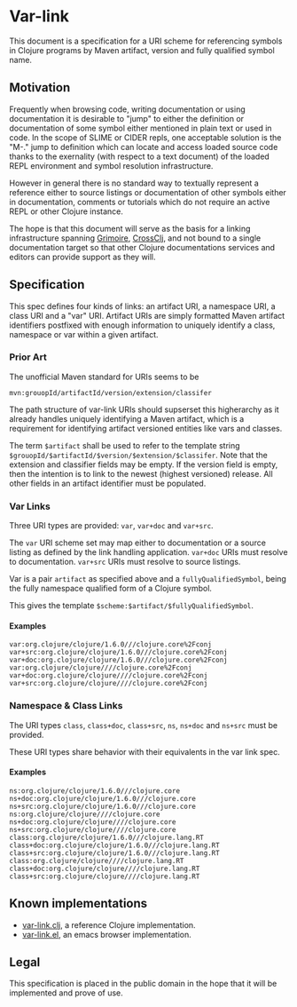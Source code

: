 # Var-link

This document is a specification for a URI scheme for referencing
symbols in Clojure programs by Maven artifact, version and fully
qualified symbol name.

## Motivation

Frequently when browsing code, writing documentation or using
documentation it is desirable to "jump" to either the definition or
documentation of some symbol either mentioned in plain text or used in
code. In the scope of SLIME or CIDER repls, one acceptable solution is
the "M-." jump to definition which can locate and access loaded source
code thanks to the exernality (with respect to a text document) of the
loaded REPL environment and symbol resolution infrastructure.

However in general there is no standard way to textually represent a
reference either to source listings or documentation of other symbols
either in documentation, comments or tutorials which do not require an
active REPL or other Clojure instance.

The hope is that this document will serve as the basis for a linking
infrastructure spanning [Grimoire](http://grimoire.arrdem.com),
[CrossClj](http://crossclj.info), and not bound to a single documentation
target so that other Clojure documentations services and editors can
provide support as they will.

## Specification

This spec defines four kinds of links: an artifact URI, a namespace
URI, a class URI and a "var" URI. Artifact URIs are simply formatted
Maven artifact identifiers postfixed with enough information to
uniquely identify a class, namespace or var within a given artifact.

### Prior Art

The unofficial Maven standard for URIs seems to be

```
mvn:grouopId/artifactId/version/extension/classifer
```

The path structure of var-link URIs should supserset this higherarchy
as it already handles uniquely identifying a Maven artifact, which is
a requirement for identifying artifact versioned entities like vars
and classes.

The term `$artifact` shall be used to refer to the template string
`$grouopId/$artifactId/$version/$extension/$classifer`. Note that the
extension and classifier fields may be empty. If the version field is
empty, then the intention is to link to the newest (highest versioned)
release. All other fields in an artifact identifier must be populated.

### Var Links

Three URI types are provided: `var`, `var+doc` and `var+src`. 

The `var` URI scheme set may map either to documentation or a source
listing as defined by the link handling application. `var+doc` URIs
must resolve to documentation. `var+src` URIs must resolve to source
listings.

Var is a pair `artifact` as specified above and a
`fullyQualifiedSymbol`, being the fully namespace qualified form of a
Clojure symbol.

This gives the template `$scheme:$artifact/$fullyQualifiedSymbol`.

#### Examples
```
var:org.clojure/clojure/1.6.0///clojure.core%2Fconj
var+src:org.clojure/clojure/1.6.0///clojure.core%2Fconj
var+doc:org.clojure/clojure/1.6.0///clojure.core%2Fconj
var:org.clojure/clojure////clojure.core%2Fconj
var+doc:org.clojure/clojure////clojure.core%2Fconj
var+src:org.clojure/clojure////clojure.core%2Fconj
```

### Namespace & Class Links

The URI types `class`, `class+doc`, `class+src`, `ns`, `ns+doc` and
`ns+src` must be provided.

These URI types share behavior with their equivalents in the var link
spec.

#### Examples

```
ns:org.clojure/clojure/1.6.0///clojure.core
ns+doc:org.clojure/clojure/1.6.0///clojure.core
ns+src:org.clojure/clojure/1.6.0///clojure.core
ns:org.clojure/clojure////clojure.core
ns+doc:org.clojure/clojure////clojure.core
ns+src:org.clojure/clojure////clojure.core
class:org.clojure/clojure/1.6.0///clojure.lang.RT
class+doc:org.clojure/clojure/1.6.0///clojure.lang.RT
class+src:org.clojure/clojure/1.6.0///clojure.lang.RT
class:org.clojure/clojure////clojure.lang.RT
class+doc:org.clojure/clojure////clojure.lang.RT
class+src:org.clojure/clojure////clojure.lang.RT
```

## Known implementations

 - [var-link.clj](http://github.com/clojure-grimoire/var-link.clj), a
   reference Clojure implementation.
 - [var-link.el](http://github.com/clojure-grimoire/var-link.el), an
   emacs browser implementation.

## Legal

This specification is placed in the public domain in the hope that it
will be implemented and prove of use.
